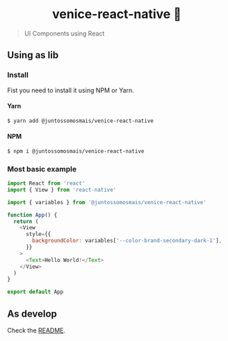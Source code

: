 <h1 align="center">venice-react-native 🎨</h1>

> UI Components using React

## Using as lib

### Install

Fist you need to install it using NPM or Yarn.

#### Yarn

```sh
$ yarn add @juntossomosmais/venice-react-native
```

#### NPM

```sh
$ npm i @juntossomosmais/venice-react-native
```

### Most basic example

```js
import React from 'react'
import { View } from 'react-native'

import { variables } from '@juntossomosmais/venice-react-native'

function App() {
  return (
    <View
      style={{
        backgroundColor: variables['--color-brand-secondary-dark-1'],
      }}
    >
      <Text>Hello World!</Text>
    </View>
  )
}

export default App
```

## As develop

Check the [README](../../README.md).
